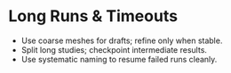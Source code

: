 # Long Runs & Timeouts

- Use coarse meshes for drafts; refine only when stable.
- Split long studies; checkpoint intermediate results.
- Use systematic naming to resume failed runs cleanly.

